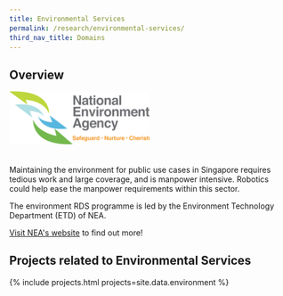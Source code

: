 ```yaml
---
title: Environmental Services
permalink: /research/environmental-services/
third_nav_title: Domains
---
```

## Overview  
<img style="max-width:50%;margin-bottom:20px;" src="/images/partners/nea.png">

Maintaining the environment for public use cases in Singapore requires tedious work and large coverage, and is manpower intensive. Robotics could help ease the manpower requirements within this sector.

The environment RDS programme is led by the Environment Technology Department (ETD) of NEA.

[Visit NEA's website](https://www.nea.gov.sg/programmes-grants/grants-and-awards/environmental-robotics-programme) to find out more!

## Projects related to Environmental Services

{% include projects.html projects=site.data.environment %}